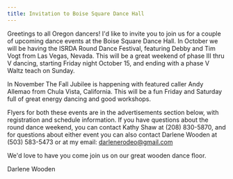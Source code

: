 ```yaml
---
title: Invitation to Boise Square Dance Hall
---
```

Greetings to all Oregon dancers!  I'd like to invite you to join us for a couple of upcoming dance events at the Boise Square Dance Hall.  In October we will be having the ISRDA Round Dance Festival, featuring Debby and Tim Vogt from Las Vegas, Nevada. This will be a great weekend of phase III thru V dancing, starting Friday night October 15, and ending with a phase V Waltz teach on Sunday.

In November The Fall Jubilee is happening with featured caller Andy Allemao from Chula Vista, California.  This will be a fun Friday and Saturday full of great energy dancing and good workshops.

Flyers for both these events are in the advertisements section below, with registration and schedule information.  If you have questions about the round dance weekend, you can contact Kathy Shaw at (208) 830-5870, and for questions about either event you can also contact Darlene Wooden at (503) 583-5473 or at my email:
darlenerodeo@gmail.com

We'd love to have you come join us on our great wooden dance floor.

Darlene Wooden

